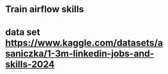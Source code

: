 # Train airflow skills
# data set https://www.kaggle.com/datasets/asaniczka/1-3m-linkedin-jobs-and-skills-2024
